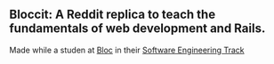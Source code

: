 ## Bloccit: A Reddit replica to teach the fundamentals of web development and Rails.

Made while a studen at [Bloc](http://bloc.io) in their [Software Engineering Track](https://www.bloc.io/software-engineering-track)
